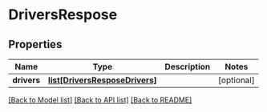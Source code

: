 # DriversRespose

## Properties
Name | Type | Description | Notes
------------ | ------------- | ------------- | -------------
**drivers** | [**list[DriversResposeDrivers]**](DriversResposeDrivers.md) |  | [optional] 

[[Back to Model list]](../README.md#documentation-for-models) [[Back to API list]](../README.md#documentation-for-api-endpoints) [[Back to README]](../README.md)


